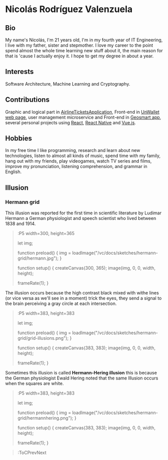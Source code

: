 # Nicolás Rodríguez Valenzuela

## Bio
My name's Nicolás, I'm 21 years old, I'm in my fourth year of IT Engineering, I live with my father, sister and stepmother. I love my career to the point spend almost the whole time learning new stuff about it, the main reason for that is 'cause I actually enjoy it. I hope to get my degree in about a year.

## Interests
Software Architecture, Machine Learning and Cryptography.

## Contributions
Graphic and logical part in [AirlineTicketsApplication](https://github.com/nicrodriguezval/AirlineTicketsApplication), Front-end in [UnWallet](https://github.com/un-ingesoftII-grupo6) [web page](http://un-wallet-app.herokuapp.com/), user management microservice and Front-end in [Geosmart app](https://github.com/GEGOSMART), several personal projects using [React](https://reactjs.org/), [React Native](https://reactnative.dev/) and [Vue.js](https://vuejs.org/).


## Hobbies
In my free time I like programming, research and learn about new technologies, listen to almost all kinds of music, spend time with my family, hang out with my friends, play videogames, watch TV series and films, improve my pronunciation, listening comprehension, and grammar in English.

## Illusion

### Hermann grid

This illusion was reported for the first time in scientific literature by Ludimar Hermann a German physiologist and speech scientist who lived between 1838 and 1914. 

>:P5 width=300, height=365
>
> let img;
>
> function preload() {
>   img = loadImage("/vc/docs/sketches/hermann-grid/hermann.jpg");
> }
>
> function setup() {
>   createCanvas(300, 365);
>   image(img, 0, 0, width, height);
>
>   frameRate(1);
> }

The illusion occurs because the high contrast black mixed with withe lines (or vice versa as we'll see in a moment) trick the eyes, they send a signal to the brain perceiving a gray circle at each intersection.

>:P5 width=383, height=383
>
> let img;
>
> function preload() {
>   img = loadImage("/vc/docs/sketches/hermann-grid/grid-illusions.png");
> }
>
> function setup() {
>   createCanvas(383, 383);
>   image(img, 0, 0, width, height);
>
>   frameRate(1);
> }

Sometimes this illusion is called **Hermann-Hering illusion** this is because the German physiologist Ewald Hering noted that the same Illusion occurs when the squares are white.

>:P5 width=383, height=383
>
> let img;
>
> function preload() {
>   img = loadImage("/vc/docs/sketches/hermann-grid/hermannhering.png");
> }
>
> function setup() {
>   createCanvas(383, 383);
>   image(img, 0, 0, width, height);
>
>   frameRate(1);
> }

> :ToCPrevNext
